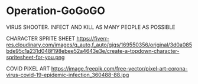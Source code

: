 # Operation-GoGoGO
VIRUS SHOOTER. INFECT AND KILL AS MANY PEOPLE AS POSSIBLE


CHARACTER SPRITE SHEET
https://fiverr-res.cloudinary.com/images/q_auto,f_auto/gigs/169550356/original/3d0a085bde95c1a231d048f198ebee52a4643e3e/create-a-topdown-character-spritesheet-for-you.png

COVID PIXEL ART
https://image.freepik.com/free-vector/pixel-art-corona-virus-covid-19-epidemic-infection_360488-88.jpg
